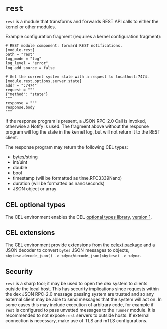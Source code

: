 # `rest`

`rest` is a module that transforms and forwards REST API calls to either the kernel or other modules.

Example configuration fragment (requires a kernel configuration fragment):
```
# REST module component: forward REST notifications.
[module.rest]
path = "rest"
log_mode = "log"
log_level = "error"
log_add_source = false

# Get the current system state with a request to localhost:7474.
[module.rest.options.server.state]
addr = ":7474"
request = """
{"method": "state"}
"""
response = """
response.body
"""
```

If the response program is present, a JSON RPC-2.0 Call is invoked, otherwise a Notify is used. The fragment above without the response program will log the state in the kernel log, but will not return it to the REST client.

The response program may return the following CEL types:

- bytes/string
- int/uint
- double
- bool
- timestamp (will be formatted as time.RFC3339Nano)
- duration (will be formatted as nanoseconds)
- JSON object or array

## CEL optional types

The CEL environment enables the CEL [optional types library](https://pkg.go.dev/github.com/google/cel-go/cel#OptionalTypes), [version 1](https://pkg.go.dev/github.com/google/cel-go/cel#OptionalTypesVersion).

## CEL extensions

The CEL environment provide extensions from the [celext package](https://pkg.go.dev/github.com/kortschak/dex/internal/celext#Lib) and a JSON decoder to convert `bytes` JSON messages to objects, `<bytes>.decode_json() -> <dyn>`/`decode_json(<bytes>) -> <dyn>`.

## Security

`rest` is a sharp tool; it may be used to open the dex system to clients outside the local host. This has security implications since requests within the dex JSON RPC-2.0 message passing system are trusted and so any external client may be able to send messages that the system will act on. In some cases this may include execution of arbitrary code, for example if `rest` is configured to pass unvetted messages to the `runner` module. It is recommended to not expose `rest` servers to outside hosts. If external connection is necessary, make use of TLS and mTLS configurations.